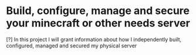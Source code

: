 # Build, configure, manage and secure your minecraft or other needs server

[?] In this project I will grant information about how I independently built, configured, managed and secured my physical server

##
